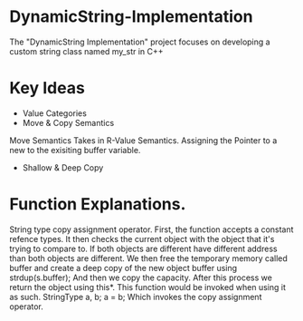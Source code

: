 # DynamicString-Implementation
The "DynamicString Implementation" project focuses on developing a custom string class named my_str in C++

# Key Ideas 
- Value Categories 
- Move & Copy Semantics 

Move Semantics Takes in R-Value Semantics. 
Assigning the Pointer to a new to the exisiting buffer variable. 
- Shallow & Deep Copy 

# Function Explanations. 
String type copy assignment operator. First, the function accepts a constant refence types. It then checks the current object with the object that it's trying to compare to. If both objects are different have different address than both objects are different. We then free the temporary memory called buffer and create a deep copy of the new object buffer using strdup(s.buffer); And then we copy the capacity. After this process we return the object using this*. This function would be invoked when using it as such. StringType a, b;    a = b;            Which invokes the copy assignment operator. 

